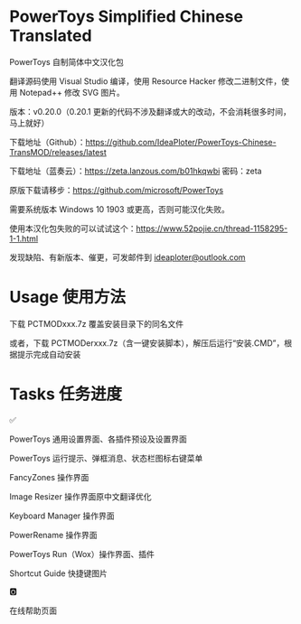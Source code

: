 # PowerToys Simplified Chinese Translated

PowerToys 自制简体中文汉化包

翻译源码使用 Visual Studio 编译，使用 Resource Hacker 修改二进制文件，使用 Notepad++ 修改 SVG 图片。

版本：v0.20.0（0.20.1 更新的代码不涉及翻译或大的改动，不会消耗很多时间，马上就好）

下载地址（Github）：https://github.com/IdeaPloter/PowerToys-Chinese-TransMOD/releases/latest

下载地址（蓝奏云）：https://zeta.lanzous.com/b01hkqwbi 密码：zeta

原版下载请移步：https://github.com/microsoft/PowerToys

需要系统版本 Windows 10 1903 或更高，否则可能汉化失败。

使用本汉化包失败的可以试试这个：https://www.52pojie.cn/thread-1158295-1-1.html

发现缺陷、有新版本、催更，可发邮件到 ideaploter@outlook.com

# Usage 使用方法

下载 PCTMODxxx.7z 覆盖安装目录下的同名文件

或者，下载 PCTMODerxxx.7z（含一键安装脚本），解压后运行“安装.CMD”，根据提示完成自动安装

# Tasks 任务进度

✅

PowerToys 通用设置界面、各插件预设及设置界面

PowerToys 运行提示、弹框消息、状态栏图标右键菜单

FancyZones 操作界面

Image Resizer 操作界面原中文翻译优化

Keyboard Manager 操作界面

PowerRename 操作界面

PowerToys Run（Wox）操作界面、插件

Shortcut Guide 快捷键图片

🅾

在线帮助页面
